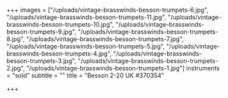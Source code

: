 +++
images = ["/uploads/vintage-brasswinds-besson-trumpets-6.jpg", "/uploads/vintage-brasswinds-besson-trumpets-11.jpg", "/uploads/vintage-brasswinds-besson-trumpets-10.jpg", "/uploads/vintage-brasswinds-besson-trumpets-9.jpg", "/uploads/vintage-brasswinds-besson-trumpets-8.jpg", "/uploads/vintage-brasswinds-besson-trumpets-7.jpg", "/uploads/vintage-brasswinds-besson-trumpets-5.jpg", "/uploads/vintage-brasswinds-besson-trumpets-4.jpg", "/uploads/vintage-brasswinds-besson-trumpets-3.jpg", "/uploads/vintage-brasswinds-besson-trumpets-2.jpg", "/uploads/vintage-brasswinds-besson-trumpets-1.jpg"]
instruments = "sold"
subtitle = ""
title = "Besson 2-20 UK #370354"

+++
